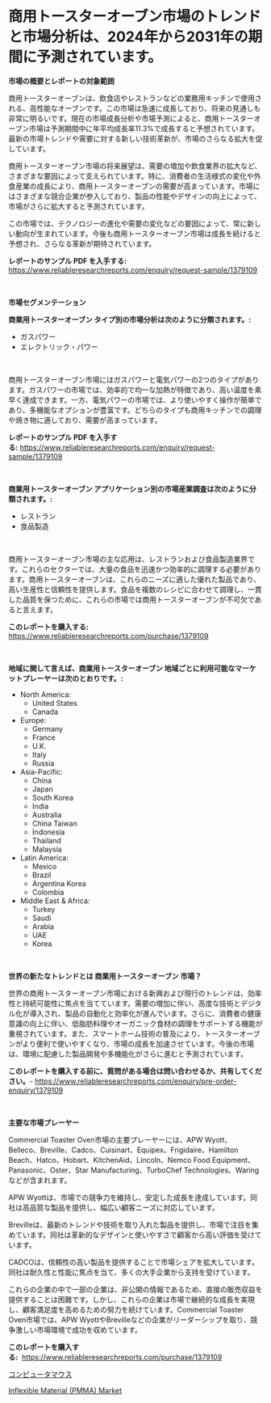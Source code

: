 <p><h1>商用トースターオーブン市場のトレンドと市場分析は、2024年から2031年の期間に予測されています。</h1></p><p><strong>市場の概要とレポートの対象範囲</strong></p>
<p><p>商用トースターオーブンは、飲食店やレストランなどの業務用キッチンで使用される、高性能なオーブンです。この市場は急速に成長しており、将来の見通しも非常に明るいです。現在の市場成長分析や市場予測によると、商用トースターオーブン市場は予測期間中に年平均成長率11.3%で成長すると予想されています。最新の市場トレンドや需要に対する新しい技術革新が、市場のさらなる拡大を促しています。</p><p>商用トースターオーブン市場の将来展望は、需要の増加や飲食業界の拡大など、さまざまな要因によって支えられています。特に、消費者の生活様式の変化や外食産業の成長により、商用トースターオーブンの需要が高まっています。市場にはさまざまな競合企業が参入しており、製品の性能やデザインの向上によって、市場がさらに拡大すると予測されています。</p><p>この市場では、テクノロジーの進化や需要の変化などの要因によって、常に新しい動向が生まれています。今後も商用トースターオーブン市場は成長を続けると予想され、さらなる革新が期待されています。</p></p>
<p><strong>レポートのサンプル PDF を入手する:</strong> <a href="https://www.reliableresearchreports.com/enquiry/request-sample/1379109">https://www.reliableresearchreports.com/enquiry/request-sample/1379109</a></p>
<p>&nbsp;</p>
<p><strong>市場セグメンテーション</strong></p>
<p><strong>商業用トースターオーブン タイプ別の市場分析は次のように分類されます。:</strong></p>
<p><ul><li>ガスパワー</li><li>エレクトリック・パワー</li></ul></p>
<p>&nbsp;</p>
<p><p>商用トースターオーブン市場にはガスパワーと電気パワーの2つのタイプがあります。ガスパワーの市場では、効率的で均一な加熱が特徴であり、高い温度を素早く達成できます。一方、電気パワーの市場では、より使いやすく操作が簡単であり、多機能なオプションが豊富です。どちらのタイプも商用キッチンでの調理や焼き物に適しており、需要が高まっています。</p></p>
<p><strong>レポートのサンプル PDF を入手する:</strong>&nbsp;<a href="https://www.reliableresearchreports.com/enquiry/request-sample/1379109">https://www.reliableresearchreports.com/enquiry/request-sample/1379109</a></p>
<p>&nbsp;</p>
<p><strong> 商業用トースターオーブン アプリケーション別の市場産業調査は次のように分類されます。:</strong></p>
<p><ul><li>レストラン</li><li>食品製造</li></ul></p>
<p>&nbsp;</p>
<p><p>商用トースターオーブン市場の主な応用は、レストランおよび食品製造業界です。これらのセクターでは、大量の食品を迅速かつ効率的に調理する必要があります。商用トースターオーブンは、これらのニーズに適した優れた製品であり、高い生産性と信頼性を提供します。食品を複数のレシピに合わせて調理し、一貫した品質を保つために、これらの市場では商用トースターオーブンが不可欠であると言えます。</p></p>
<p><strong>このレポートを購入する:</strong>&nbsp; <a href="https://www.reliableresearchreports.com/purchase/1379109">https://www.reliableresearchreports.com/purchase/1379109</a></p>
<p>&nbsp;</p>
<p><strong>地域に関して言えば、商業用トースターオーブン 地域ごとに利用可能なマーケットプレーヤーは次のとおりです。:</strong></p>
<p><ul>
    <li>
        North America:
        <ul>
            <li>United States</li>
            <li>Canada</li>
        </ul>
    </li>
    <li>
        Europe:
        <ul>
            <li>Germany</li>
            <li>France</li>
            <li>U.K.</li>
            <li>Italy</li>
            <li>Russia</li>
        </ul>
    </li>
    <li>
        Asia-Pacific:
        <ul>
            <li>China</li>
            <li>Japan</li>
            <li>South Korea</li>
            <li>India</li>
            <li>Australia</li>
            <li>China Taiwan</li>
            <li>Indonesia</li>
            <li>Thailand</li>
            <li>Malaysia</li>
        </ul>
    </li>
    <li>
        Latin America:
        <ul>
            <li>Mexico</li>
            <li>Brazil</li>
            <li>Argentina Korea</li>
            <li>Colombia</li>
        </ul>
    </li>
    <li>
        Middle East & Africa:
        <ul>
            <li>Turkey</li>
            <li>Saudi</li>
            <li>Arabia</li>
            <li>UAE</li>
            <li>Korea</li>
        </ul>
    </li>
    </ul></p>
<p>&nbsp;</p>
<p><strong>世界の新たなトレンドとは 商業用トースターオーブン 市場？</strong></p>
<p><p>世界の商用トースターオーブン市場における新興および現行のトレンドは、効率性と持続可能性に焦点を当てています。需要の増加に伴い、高度な技術とデジタル化が導入され、製品の自動化と効率化が進んでいます。さらに、消費者の健康意識の向上に伴い、低脂肪料理やオーガニック食材の調理をサポートする機能が重視されています。また、スマートホーム技術の普及により、トースターオーブンがより便利で使いやすくなり、市場の成長を加速させています。今後の市場は、環境に配慮した製品開発や多機能化がさらに進むと予測されています。</p></p>
<p><strong>このレポートを購入する前に、質問がある場合は問い合わせるか、共有してください。</strong>- <a href="https://www.reliableresearchreports.com/enquiry/pre-order-enquiry/1379109">https://www.reliableresearchreports.com/enquiry/pre-order-enquiry/1379109</a></p>
<p>&nbsp;</p>
<p><strong>主要な市場プレーヤー</strong></p>
<p><p>Commercial Toaster Oven市場の主要プレーヤーには、APW Wyott、Belleco、Breville、Cadco、Cuisinart、Equipex、Frigidaire、Hamilton Beach、Hatco、Hobart、KitchenAid、Lincoln、Nemco Food Equipment、Panasonic、Oster、Star Manufacturing、TurboChef Technologies、Waringなどが含まれます。 </p><p>APW Wyottは、市場での競争力を維持し、安定した成長を達成しています。同社は高品質な製品を提供し、幅広い顧客ニーズに対応しています。</p><p>Brevilleは、最新のトレンドや技術を取り入れた製品を提供し、市場で注目を集めています。同社は革新的なデザインと使いやすさで顧客から高い評価を受けています。</p><p>CADCOは、信頼性の高い製品を提供することで市場シェアを拡大しています。同社は耐久性と性能に焦点を当て、多くの大手企業から支持を受けています。</p><p>これらの企業の中で一部の企業は、非公開の情報であるため、直接の販売収益を提供することは困難です。しかし、これらの企業は市場で継続的な成長を実現し、顧客満足度を高めるための努力を続けています。Commercial Toaster Oven市場では、APW WyottやBrevilleなどの企業がリーダーシップを取り、競争激しい市場環境で成功を収めています。</p></p>
<p><strong>このレポートを購入する:</strong>&nbsp;&nbsp;<a href="https://www.reliableresearchreports.com/purchase/1379109">https://www.reliableresearchreports.com/purchase/1379109</a></p>
<p><p><a href="https://medium.com/@ryleebauch2023/%E3%82%B3%E3%83%B3%E3%83%94%E3%83%A5%E3%83%BC%E3%82%BF%E3%83%BC%E3%83%9E%E3%82%A6%E3%82%B9%E3%81%AE%E5%B8%82%E5%A0%B4%E5%88%86%E6%9E%90-%E3%81%9D%E3%81%AEcagr-%E5%B8%82%E5%A0%B4%E3%82%BB%E3%82%B0%E3%83%A1%E3%83%B3%E3%83%86%E3%83%BC%E3%82%B7%E3%83%A7%E3%83%B3-%E3%81%8A%E3%82%88%E3%81%B3%E4%B8%96%E7%95%8C%E5%85%A8%E4%BD%93%E3%81%AE%E7%94%A3%E6%A5%AD%E6%A6%82%E8%A6%81-777a197536e8">コンピュータマウス</a></p><p><a href="https://funky-papaya-cf4.notion.site/Inflexible-Material-PMMA-Market-Dynamics-2024-2031-Also-about-Its-Market-Trends-Projections-and-62d2babc266c492db704ec438bf57e83">Inflexible Material (PMMA) Market</a></p></p>